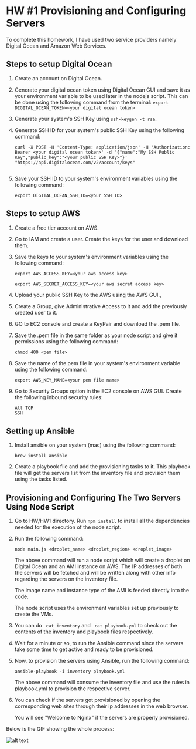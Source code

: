 # HW #1 Provisioning and Configuring Servers

To complete this homework, I have used two service providers namely Digital Ocean and Amazon Web Services.

## Steps to setup Digital Ocean

1. Create an account on Digital Ocean.

2. Generate your digital ocean token using Digital Ocean GUI and save it as your environment variable to be used later in the nodejs script. This can be done using the following command from the terminal: 
   ``` export DIGITAL_OCEAN_TOKEN=<your digital ocean token> ``` 

3. Generate your system's SSH Key using ``` ssh-keygen -t rsa ```.

4. Generate SSH ID for your system's public SSH Key using the following command:
   ```
   curl -X POST -H 'Content-Type: application/json' -H 'Authorization: Bearer <your digital ocean token>' -d '{"name":"My SSH Public Key","public_key":"<your public SSH Key>"}' "https://api.digitalocean.com/v2/account/keys"
     
   ```

5. Save your SSH ID to your system's environment variables using the following command:

   ```
   export DIGITAL_OCEAN_SSH_ID=<your SSH ID>
   ```

## Steps to setup AWS

1. Create a free tier account on AWS.

2. Go to IAM and create a user. Create the keys for the user and download them.

3. Save the keys to your system's environment variables using the following command:

   ``` 
   export AWS_ACCESS_KEY=<your aws access key>
  
   export AWS_SECRET_ACCESS_KEY=<your aws secret access key>
   ```

4. Upload your public SSH Key to the AWS using the AWS GUI.,

5. Create a Group, give Administrative Access to it and add the previously created user to it.

6. GO to EC2 console and create a KeyPair and download the .pem file.

7. Save the .pem file in the same folder as your node script and give it permissions using the following command:
   ```
   chmod 400 <pem file>
   ```

8. Save the name of the pem file in your system's environment variable using the following command: 
   ```
   export AWS_KEY_NAME=<your pem file name>
   ```

9. Go to Security Groups option in the EC2 console on AWS GUI. Create the following inbound security rules:
   ```
   All TCP
   SSH
   ```

## Setting up Ansible

1. Install ansible on your system (mac) using the following command:
   ```
   brew install ansible
   ```

2. Create a playbook file and add the provisioning tasks to it. This playbook file will get the servers list from the inventory file and provision them using the tasks listed.


 
## Provisioning and Configuring The Two Servers Using Node Script

1. Go to HW/HW1 directory. Run ``` npm install ``` to install all the dependencies needed for the execution of the node script. 

2. Run the following command:
   ```
   node main.js <droplet_name> <droplet_region> <droplet_image>
   ```  
   
   The above command will run a node script which will create a droplet on Digital Ocean and an AMI instance on AWS. The IP addresses of both the servers will be fetched and will be written along with other info regarding the servers on     the inventory file.
   
   The image name and instance type of the AMI is feeded directly into the code. 

   The node script uses the environment variables set up previously to create the VMs. 

3. You can do ``` cat inventory``` and ``` cat playbook.yml``` to check out the contents of the inventory and playbook files respectively.

4. Wait for a minute or so, to run the Ansible command since the servers take some time to get active and ready to be provisioned.

5. Now, to provision the servers using Ansible, run the following command:
   ```
   ansible-playbook -i inventory playbook.yml
   ```

   The above command will consume the inventory file and use the rules in playbook.yml to provision the respective server.

5. You can check if the servers got provisioned by opening the corresponding web sites through their ip addresses in the web browser.

   You will see "Welcome to Nginx" if the servers are properly provisioned.
 
  
Below is the GIF showing the whole process:

![alt text](https://github.com/kumar-utsav/HW/blob/master/HW1/HW1.gif "Complete Process")
